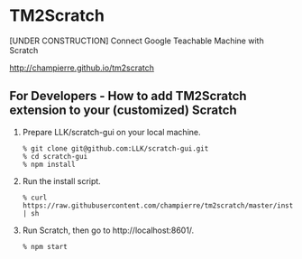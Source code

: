 # TM2Scratch

[UNDER CONSTRUCTION] Connect Google Teachable Machine with Scratch

http://champierre.github.io/tm2scratch

## For Developers - How to add TM2Scratch extension to your (customized) Scratch

1. Prepare LLK/scratch-gui on your local machine.

    ```
    % git clone git@github.com:LLK/scratch-gui.git
    % cd scratch-gui
    % npm install
    ```

2. Run the install script.

    ```
    % curl https://raw.githubusercontent.com/champierre/tm2scratch/master/install.sh | sh
    ```

3. Run Scratch, then go to http://localhost:8601/.

    ```
    % npm start
    ```
